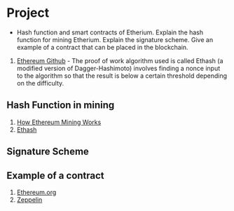 # Project

* Hash function and smart contracts of Etherium. Explain the hash function for mining Etherium. Explain the signature scheme. Give an example of a contract that can be placed in the blockchain.
1. [Ethereum Github](https://github.com/ethereum/wiki/wiki/Mining) - The proof of work algorithm used is called Ethash (a modified version of Dagger-Hashimoto) involves finding a nonce input to the algorithm so that the result is below a certain threshold depending on the difficulty.

## Hash Function in mining
1. [How Ethereum Mining Works](https://www.coindesk.com/information/ethereum-mining-works/)
1. [Ethash](https://github.com/ethereum/wiki/wiki/Ethash)

## Signature Scheme



## Example of a contract
1. [Ethereum.org](https://www.ethereum.org/greeter)
1. [Zeppelin](https://blog.zeppelin.solutions/the-hitchhikers-guide-to-smart-contracts-in-ethereum-848f08001f05)
